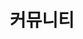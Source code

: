 ---
title: "커뮤니티"
linkTitle: "컵뮤니티"
description: "커뮤니티"
url: /common-component/collaboration/communitiy
menu:
  depth:
    weight: 2
    parent: "collaboration"
    identifier: "communitiy"
---